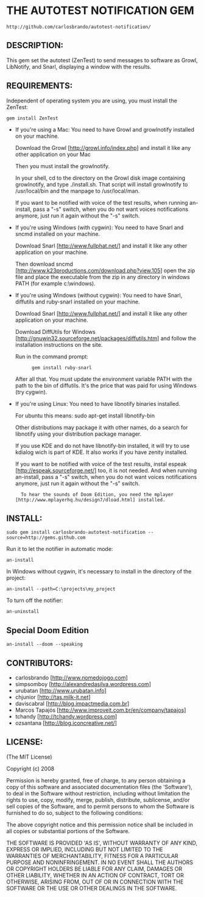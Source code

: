 # THE AUTOTEST NOTIFICATION GEM

    http://github.com/carlosbrando/autotest-notification/

## DESCRIPTION:

This gem set the autotest (ZenTest) to send messages to software as Growl, LibNotify, and Snarl, displaying a window with the results.

## REQUIREMENTS:

Independent of operating system you are using, you must install the ZenTest:

    gem install ZenTest

* If you're using a Mac:
    You need to have Growl and growlnotify installed on your machine.
    
    Download the Growl [http://growl.info/index.php] and install it like any other application on your Mac
    
    Then you must install the growlnotify.
    
    In your shell, cd to the directory on the Growl disk image containing growlnotify, and type ./install.sh.
    That script will install growlnotify to /usr/local/bin and the manpage to /usr/local/man.

    If you want to be notified with voice of the test results, when running an-install, pass a "-s" switch, when you do not want voices notifications anymore, just run it again without the "-s" switch.

    
* If you're using Windows (with cygwin):
    You need to have Snarl and sncmd installed on your machine.
    
    Download Snarl [http://www.fullphat.net/] and install it like any other application on your machine.
    
    Then download sncmd [http://www.k23productions.com/download.php?view.105] open the zip file and place 
    the executable from the zip in any directory in windows PATH (for example c:\windows).


* If you're using Windows (without cygwin):
    You need to have Snarl, diffutils and ruby-snarl installed on your machine.

    Download Snarl [http://www.fullphat.net/] and install it like any other application on your machine.

    Download DiffUtils for Windows [http://gnuwin32.sourceforge.net/packages/diffutils.htm] and follow the installation instructions on the site.
    
    Run in the command prompt:

			gem install ruby-snarl
    
    After all that. You must update the environment variable PATH with the path to the bin of diffutils.
    It's the price that was paid for using Windows (try cygwin).
    
    
* If you're using Linux:
    You need to have libnotify binaries installed.
    
    For ubuntu this means: sudo apt-get install libnotify-bin
    
    Other distributions may package it with other names, do a search for libnotify using your distribution package manager.
    
    If you use KDE and do not have libnotify-bin installed, it will try to use kdialog wich is part of KDE.
    It also works if you have zenity installed.

    If you want to be notified with voice of the test results, instal espeak [http://espeak.sourceforge.net/] too, it is not needed.
    And when running an-install, pass a "-s" switch, when you do not want voices notifications anymore, just run it again without the "-s" switch.

		To hear the sounds of Doom Edition, you need the mplayer [http://www.mplayerhq.hu/design7/dload.html] installed.


## INSTALL:

    sudo gem install carlosbrando-autotest-notification --source=http://gems.github.com
  
Run it to let the notifier in automatic mode:

    an-install

In Windows without cygwin, it's necessary to install in the directory of the project:
  
    an-install --path=C:\projects\my_project

To turn off the notifier:
  
    an-uninstall


## Special Doom Edition

    an-install --doom --speaking

## CONTRIBUTORS:

* carlosbrando [http://www.nomedojogo.com]
* simpsomboy [http://alexandredasilva.wordpress.com]
* urubatan [http://www.urubatan.info]
* chjunior [http://tas.milk-it.net]
* daviscabral [http://blog.impactmedia.com.br]
* Marcos Tapajós [http://www.improveit.com.br/en/company/tapajos]
* tchandy [http://tchandy.wordpress.com]
* ozsantana [http://blog.iconcreative.net/]


## LICENSE:

(The MIT License)

Copyright (c) 2008

Permission is hereby granted, free of charge, to any person obtaining
a copy of this software and associated documentation files (the
'Software'), to deal in the Software without restriction, including
without limitation the rights to use, copy, modify, merge, publish,
distribute, sublicense, and/or sell copies of the Software, and to
permit persons to whom the Software is furnished to do so, subject to
the following conditions:

The above copyright notice and this permission notice shall be
included in all copies or substantial portions of the Software.

THE SOFTWARE IS PROVIDED 'AS IS', WITHOUT WARRANTY OF ANY KIND,
EXPRESS OR IMPLIED, INCLUDING BUT NOT LIMITED TO THE WARRANTIES OF
MERCHANTABILITY, FITNESS FOR A PARTICULAR PURPOSE AND NONINFRINGEMENT.
IN NO EVENT SHALL THE AUTHORS OR COPYRIGHT HOLDERS BE LIABLE FOR ANY
CLAIM, DAMAGES OR OTHER LIABILITY, WHETHER IN AN ACTION OF CONTRACT,
TORT OR OTHERWISE, ARISING FROM, OUT OF OR IN CONNECTION WITH THE
SOFTWARE OR THE USE OR OTHER DEALINGS IN THE SOFTWARE.
